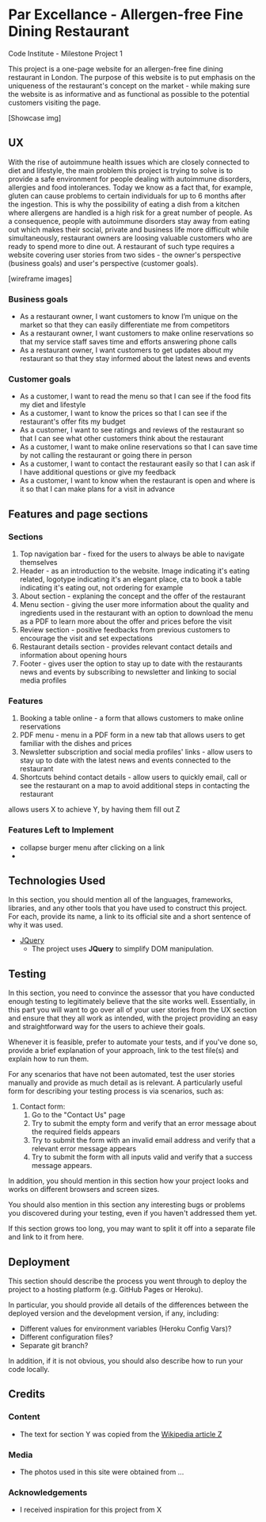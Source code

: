 # Par Excellance - Allergen-free Fine Dining Restaurant

Code Institute - Milestone Project 1

This project is a one-page website for an allergen-free fine dining restaurant in London. The purpose of this website is to put emphasis on the uniqueness of the restaurant's concept on the market - while making sure the website is as informative and as functional as possible to the potential customers visiting the page.

[Showcase img]

## UX
 
With the rise of autoimmune health issues which are closely connected to diet and lifestyle, the main problem this project is trying to solve is to provide a safe environment for people dealing with autoimmune disorders, allergies and food intolerances. Today we know as a fact that, for example, gluten can cause problems to certain individuals for up to 6 months after the ingestion. This is why the possibility of eating a dish from a kitchen where allergens are handled is a high risk for a great number of people. As a consequence, people with autoimmune disorders stay away from eating out which makes their social, private and business life more difficult while simultaneously, restaurant owners are loosing valuable customers who are ready to spend more to dine out.
A restaurant of such type requires a website covering user stories from two sides - the owner's perspective (business goals) and user's perspective (customer goals).

[wireframe images]

### Business goals

* As a restaurant owner, I want customers to know I’m unique on the market so that they can easily differentiate me from competitors
* As a restaurant owner, I want customers to make online reservations so that my service staff saves time and efforts answering phone calls
* As a restaurant owner, I want customers to get updates about my restaurant so that they stay informed about the latest news and events

### Customer goals
* As a customer, I want to read the menu so that I can see if the food fits my diet and lifestyle
* As a customer, I want to know the prices so that I can see if the restaurant's offer fits my budget
* As a customer, I want to see ratings and reviews of the restaurant so that I can see what other customers think about the restaurant
* As a customer, I want to make online reservations so that I can save time by not calling the restaurant or going there in person
* As a customer, I want to contact the restaurant easily so that I can ask if I have additional questions or give my feedback
* As a customer, I want to know when the restaurant is open and where is it so that I can make plans for a visit in advance


## Features and page sections

### Sections

1. Top navigation bar - fixed for the users to always be able to navigate themselves
2. Header - as an introduction to the website. Image indicating it's eating related, logotype indicating it's an elegant place, cta to book a table indicating it's eating out, not ordering for example
3. About section - explaning the concept and the offer of the restaurant
4. Menu section - giving the user more information about the quality and ingredients used in the restaurant with an option to download the menu as a PDF to learn more about the offer and prices before the visit
5. Review section - positive feedbacks from previous customers to encourage the visit and set expectations
6. Restaurant details section - provides relevant contact details and information about opening hours
7. Footer - gives user the option to stay up to date with the restaurants news and events by subscribing to newsletter and linking to social media profiles

### Features

1. Booking a table online - a form that allows customers to make online reservations
2. PDF menu - menu in a PDF form in a new tab that allows users to get familiar with the dishes and prices
3. Newsletter subscription and social media profiles' links - allow users to stay up to date with the latest news and events connected to the restaurant
4. Shortcuts behind contact details - allow users to quickly email, call or see the restaurant on a map to avoid additional steps in contacting the restaurant

allows users X to achieve Y, by having them fill out Z

### Features Left to Implement
* collapse burger menu after clicking on a link
* 



## Technologies Used

In this section, you should mention all of the languages, frameworks, libraries, and any other tools that you have used to construct this project. For each, provide its name, a link to its official site and a short sentence of why it was used.

- [JQuery](https://jquery.com)
    - The project uses **JQuery** to simplify DOM manipulation.


## Testing

In this section, you need to convince the assessor that you have conducted enough testing to legitimately believe that the site works well. Essentially, in this part you will want to go over all of your user stories from the UX section and ensure that they all work as intended, with the project providing an easy and straightforward way for the users to achieve their goals.

Whenever it is feasible, prefer to automate your tests, and if you've done so, provide a brief explanation of your approach, link to the test file(s) and explain how to run them.

For any scenarios that have not been automated, test the user stories manually and provide as much detail as is relevant. A particularly useful form for describing your testing process is via scenarios, such as:

1. Contact form:
    1. Go to the "Contact Us" page
    2. Try to submit the empty form and verify that an error message about the required fields appears
    3. Try to submit the form with an invalid email address and verify that a relevant error message appears
    4. Try to submit the form with all inputs valid and verify that a success message appears.

In addition, you should mention in this section how your project looks and works on different browsers and screen sizes.

You should also mention in this section any interesting bugs or problems you discovered during your testing, even if you haven't addressed them yet.

If this section grows too long, you may want to split it off into a separate file and link to it from here.

## Deployment

This section should describe the process you went through to deploy the project to a hosting platform (e.g. GitHub Pages or Heroku).

In particular, you should provide all details of the differences between the deployed version and the development version, if any, including:
- Different values for environment variables (Heroku Config Vars)?
- Different configuration files?
- Separate git branch?

In addition, if it is not obvious, you should also describe how to run your code locally.


## Credits

### Content
- The text for section Y was copied from the [Wikipedia article Z](https://en.wikipedia.org/wiki/Z)

### Media
- The photos used in this site were obtained from ...

### Acknowledgements

- I received inspiration for this project from X